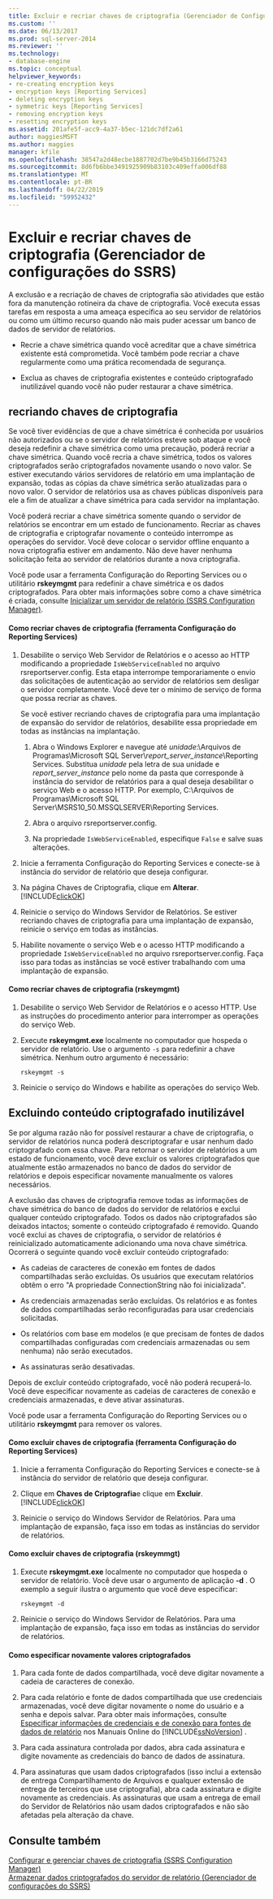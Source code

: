 ```yaml
---
title: Excluir e recriar chaves de criptografia (Gerenciador de Configurações do SSRS) | Microsoft Docs
ms.custom: ''
ms.date: 06/13/2017
ms.prod: sql-server-2014
ms.reviewer: ''
ms.technology:
- database-engine
ms.topic: conceptual
helpviewer_keywords:
- re-creating encryption keys
- encryption keys [Reporting Services]
- deleting encryption keys
- symmetric keys [Reporting Services]
- removing encryption keys
- resetting encryption keys
ms.assetid: 201afe5f-acc9-4a37-b5ec-121dc7df2a61
author: maggiesMSFT
ms.author: maggies
manager: kfile
ms.openlocfilehash: 38547a2d48ecbe1887702d7be9b45b3166d75243
ms.sourcegitcommit: 8d6fb6bbe3491925909b83103c409effa006df88
ms.translationtype: MT
ms.contentlocale: pt-BR
ms.lasthandoff: 04/22/2019
ms.locfileid: "59952432"
---
```

# <a name="delete-and-re-create-encryption-keys--ssrs-configuration-manager"></a>Excluir e recriar chaves de criptografia (Gerenciador de configurações do SSRS)
  A exclusão e a recriação de chaves de criptografia são atividades que estão fora da manutenção rotineira da chave de criptografia. Você executa essas tarefas em resposta a uma ameaça específica ao seu servidor de relatórios ou como um último recurso quando não mais puder acessar um banco de dados de servidor de relatórios.  
  
-   Recrie a chave simétrica quando você acreditar que a chave simétrica existente está comprometida. Você também pode recriar a chave regularmente como uma prática recomendada de segurança.  
  
-   Exclua as chaves de criptografia existentes e conteúdo criptografado inutilizável quando você não puder restaurar a chave simétrica.  
  
## <a name="re-creating-encryption-keys"></a>recriando chaves de criptografia  
 Se você tiver evidências de que a chave simétrica é conhecida por usuários não autorizados ou se o servidor de relatórios esteve sob ataque e você deseja redefinir a chave simétrica como uma precaução, poderá recriar a chave simétrica. Quando você recria a chave simétrica, todos os valores criptografados serão criptografados novamente usando o novo valor. Se estiver executando vários servidores de relatório em uma implantação de expansão, todas as cópias da chave simétrica serão atualizadas para o novo valor. O servidor de relatórios usa as chaves públicas disponíveis para ele a fim de atualizar a chave simétrica para cada servidor na implantação.  
  
 Você poderá recriar a chave simétrica somente quando o servidor de relatórios se encontrar em um estado de funcionamento. Recriar as chaves de criptografia e criptografar novamente o conteúdo interrompe as operações do servidor. Você deve colocar o servidor offline enquanto a nova criptografia estiver em andamento. Não deve haver nenhuma solicitação feita ao servidor de relatórios durante a nova criptografia.  
  
 Você pode usar a ferramenta Configuração do Reporting Services ou o utilitário **rskeymgmt** para redefinir a chave simétrica e os dados criptografados. Para obter mais informações sobre como a chave simétrica é criada, consulte [Inicializar um servidor de relatório &#40;SSRS Configuration Manager&#41;](ssrs-encryption-keys-initialize-a-report-server.md).  
  
#### <a name="how-to-re-create-encryption-keys-reporting-services-configuration-tool"></a>Como recriar chaves de criptografia (ferramenta Configuração do Reporting Services)  
  
1.  Desabilite o serviço Web Servidor de Relatórios e o acesso ao HTTP modificando a propriedade `IsWebServiceEnabled` no arquivo rsreportserver.config. Esta etapa interrompe temporariamente o envio das solicitações de autenticação ao servidor de relatórios sem desligar o servidor completamente. Você deve ter o mínimo de serviço de forma que possa recriar as chaves.  
  
     Se você estiver recriando chaves de criptografia para uma implantação de expansão do servidor de relatórios, desabilite essa propriedade em todas as instâncias na implantação.  
  
    1.  Abra o Windows Explorer e navegue até *unidade*:\Arquivos de Programas\Microsoft SQL Server\\*report_server_instance*\Reporting Services. Substitua *unidade* pela letra de sua unidade e *report_server_instance* pelo nome da pasta que corresponde à instância do servidor de relatórios para a qual deseja desabilitar o serviço Web e o acesso HTTP. Por exemplo, C:\Arquivos de Programas\Microsoft SQL Server\MSRS10_50.MSSQLSERVER\Reporting Services.  
  
    2.  Abra o arquivo rsreportserver.config.  
  
    3.  Na propriedade `IsWebServiceEnabled`, especifique `False` e salve suas alterações.  
  
2.  Inicie a ferramenta Configuração do Reporting Services e conecte-se à instância do servidor de relatório que deseja configurar.  
  
3.  Na página Chaves de Criptografia, clique em **Alterar**. [!INCLUDE[clickOK](../../includes/clickok-md.md)]  
  
4.  Reinicie o serviço do Windows Servidor de Relatórios. Se estiver recriando chaves de criptografia para uma implantação de expansão, reinicie o serviço em todas as instâncias.  
  
5.  Habilite novamente o serviço Web e o acesso HTTP modificando a propriedade `IsWebServiceEnabled` no arquivo rsreportserver.config. Faça isso para todas as instâncias se você estiver trabalhando com uma implantação de expansão.  
  
#### <a name="how-to-re-create-encryption-keys-rskeymgmt"></a>Como recriar chaves de criptografia (rskeymgmt)  
  
1.  Desabilite o serviço Web Servidor de Relatórios e o acesso HTTP. Use as instruções do procedimento anterior para interromper as operações do serviço Web.  
  
2.  Execute **rskeymgmt.exe** localmente no computador que hospeda o servidor de relatório. Use o argumento `-s` para redefinir a chave simétrica. Nenhum outro argumento é necessário:  
  
    ```  
    rskeymgmt -s  
    ```  
  
3.  Reinicie o serviço do Windows e habilite as operações do serviço Web.  
  
## <a name="deleting-unusable-encrypted-content"></a>Excluindo conteúdo criptografado inutilizável  
 Se por alguma razão não for possível restaurar a chave de criptografia, o servidor de relatórios nunca poderá descriptografar e usar nenhum dado criptografado com essa chave. Para retornar o servidor de relatórios a um estado de funcionamento, você deve excluir os valores criptografados que atualmente estão armazenados no banco de dados do servidor de relatórios e depois especificar novamente manualmente os valores necessários.  
  
 A exclusão das chaves de criptografia remove todas as informações de chave simétrica do banco de dados do servidor de relatórios e exclui qualquer conteúdo criptografado. Todos os dados não criptografados são deixados intactos; somente o conteúdo criptografado é removido. Quando você exclui as chaves de criptografia, o servidor de relatórios é reinicializado automaticamente adicionando uma nova chave simétrica. Ocorrerá o seguinte quando você excluir conteúdo criptografado:  
  
-   As cadeias de caracteres de conexão em fontes de dados compartilhadas serão excluídas. Os usuários que executam relatórios obtêm o erro "A propriedade ConnectionString não foi inicializada".  
  
-   As credenciais armazenadas serão excluídas. Os relatórios e as fontes de dados compartilhadas serão reconfiguradas para usar credenciais solicitadas.  
  
-   Os relatórios com base em modelos (e que precisam de fontes de dados compartilhadas configuradas com credenciais armazenadas ou sem nenhuma) não serão executados.  
  
-   As assinaturas serão desativadas.  
  
 Depois de excluir conteúdo criptografado, você não poderá recuperá-lo. Você deve especificar novamente as cadeias de caracteres de conexão e credenciais armazenadas, e deve ativar assinaturas.  
  
 Você pode usar a ferramenta Configuração do Reporting Services ou o utilitário **rskeymgmt** para remover os valores.  
  
#### <a name="how-to-delete-encryption-keys-reporting-services-configuration-tool"></a>Como excluir chaves de criptografia (ferramenta Configuração do Reporting Services)  
  
1.  Inicie a ferramenta Configuração do Reporting Services e conecte-se à instância do servidor de relatório que deseja configurar.  
  
2.  Clique em **Chaves de Criptografia**e clique em **Excluir**. [!INCLUDE[clickOK](../../includes/clickok-md.md)]  
  
3.  Reinicie o serviço do Windows Servidor de Relatórios. Para uma implantação de expansão, faça isso em todas as instâncias do servidor de relatórios.  
  
#### <a name="how-to-delete-encryption-keys-rskeymmgt"></a>Como excluir chaves de criptografia (rskeymmgt)  
  
1.  Execute **rskeymgmt.exe** localmente no computador que hospeda o servidor de relatório. Você deve usar o argumento de aplicação **-d** . O exemplo a seguir ilustra o argumento que você deve especificar:  
  
    ```  
    rskeymgmt -d  
    ```  
  
2.  Reinicie o serviço do Windows Servidor de Relatórios. Para uma implantação de expansão, faça isso em todas as instâncias do servidor de relatórios.  
  
#### <a name="how-to-re-specify-encrypted-values"></a>Como especificar novamente valores criptografados  
  
1.  Para cada fonte de dados compartilhada, você deve digitar novamente a cadeia de caracteres de conexão.  
  
2.  Para cada relatório e fonte de dados compartilhada que use credenciais armazenadas, você deve digitar novamente o nome do usuário e a senha e depois salvar. Para obter mais informações, consulte [Especificar informações de credenciais e de conexão para fontes de dados de relatório](../../integration-services/connection-manager/data-sources.md) nos Manuais Online do [!INCLUDE[ssNoVersion](../../includes/ssnoversion-md.md)] .  
  
3.  Para cada assinatura controlada por dados, abra cada assinatura e digite novamente as credenciais do banco de dados de assinatura.  
  
4.  Para assinaturas que usam dados criptografados (isso inclui a extensão de entrega Compartilhamento de Arquivos e qualquer extensão de entrega de terceiros que use criptografia), abra cada assinatura e digite novamente as credenciais. As assinaturas que usam a entrega de email do Servidor de Relatórios não usam dados criptografados e não são afetadas pela alteração da chave.  
  
## <a name="see-also"></a>Consulte também  
 [Configurar e gerenciar chaves de criptografia &#40;SSRS Configuration Manager&#41;](ssrs-encryption-keys-manage-encryption-keys.md)   
 [Armazenar dados criptografados do servidor de relatório &#40;Gerenciador de configurações do SSRS&#41;](ssrs-encryption-keys-store-encrypted-report-server-data.md)  
  
  
